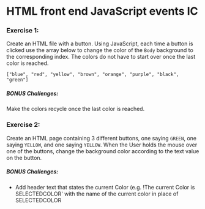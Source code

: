 # HTML front end JavaScript events IC

### Exercise 1:
Create an HTML file with a button. Using JavaScript, each time a button is clicked use the array below to change the color of the ```Body``` background to the corresponding index. The colors do not have to start over once the last color is reached.

``` ["blue", "red", "yellow", "brown", "orange", "purple", "black", "green"]  ```

##### BONUS Challenges:
Make the colors recycle once the last color is reached.

### Exercise 2:
Create an HTML page containing 3 different buttons, one saying ```GREEN```, one saying ```YELLOW```, and one saying ```YELLOW```.
When the User holds the mouse over one of the buttons, change the background color according to the text value on the button.

##### BONUS Challenges:
* Add header text that states the current Color (e.g. !The current Color is SELECTEDCOLOR' with the name of the current color in place of SELECTEDCOLOR




